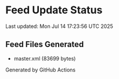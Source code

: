 # Feed Update Status
Last updated: Mon Jul 14 17:23:56 UTC 2025

## Feed Files Generated
- master.xml (83699 bytes)

Generated by GitHub Actions
